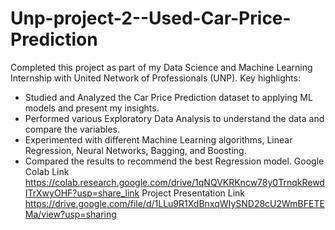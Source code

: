 # Unp-project-2--Used-Car-Price-Prediction
Completed this project as part of my Data Science and Machine Learning Internship with United Network of Professionals (UNP). Key highlights:
- Studied and Analyzed the Car Price Prediction dataset to applying ML models and present my insights. 
- Performed various Exploratory Data Analysis to understand the data and compare the variables.
- Experimented with different Machine Learning algorithms, Linear Regression, Neural Networks, Bagging, and Boosting.
- Compared the results to recommend the best Regression model. 
Google Colab Link
https://colab.research.google.com/drive/1qNQVKRKncw78y0TrnqkRewdITrXwyOHF?usp=share_link
Project Presentation Link
https://drive.google.com/file/d/1LLu9R1XdBnxqWIySND28cU2WmBFETEMa/view?usp=sharing
